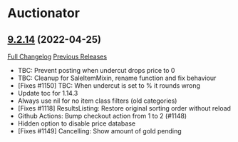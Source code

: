# Auctionator

## [9.2.14](https://github.com/Auctionator/Auctionator/tree/9.2.14) (2022-04-25)
[Full Changelog](https://github.com/Auctionator/Auctionator/compare/9.2.13...9.2.14) [Previous Releases](https://github.com/Auctionator/Auctionator/releases)

- TBC: Prevent posting when undercut drops price to 0  
- TBC: Cleanup for SaleItemMixin, rename function and fix behaviour  
- [Fixes #1150] TBC: When undercut is set to % it rounds wrong  
- Update toc for 1.14.3  
- Always use nil for no item class filters (old categories)  
- [Fixes #1118] ResultsListing: Restore original sorting order without reload  
- Github Actions: Bump checkout action from 1 to 2 (#1148)  
- Hidden option to disable price database  
- [Fixes #1149] Cancelling: Show amount of gold pending  
